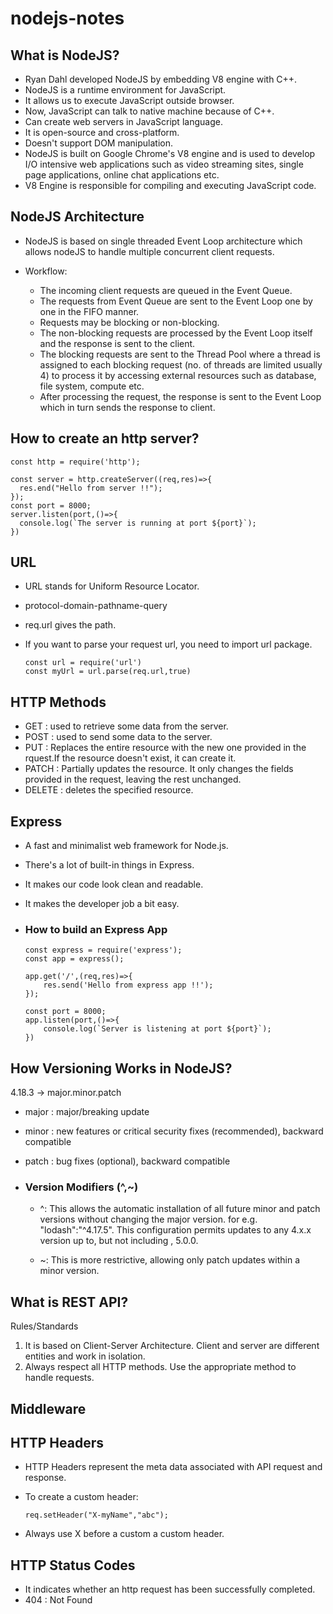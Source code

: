 # nodejs-notes

## What is NodeJS?
- Ryan Dahl developed NodeJS by embedding V8 engine with C++.
- NodeJS is a runtime environment for JavaScript.
- It allows us to execute JavaScript outside browser.
- Now, JavaScript can talk to native machine because of C++.
- Can create web servers in JavaScript language.
- It is open-source and cross-platform.
- Doesn't support DOM manipulation.
- NodeJS is built on Google Chrome's V8 engine and is used to develop I/O intensive web applications such as video streaming sites, single page applications, online chat applications etc.
- V8 Engine is responsible for compiling and executing JavaScript code.

## NodeJS Architecture
- NodeJS is based on single threaded Event Loop architecture which allows nodeJS to handle multiple concurrent client requests.

- Workflow:
  - The incoming client requests are queued in the Event Queue.
  - The requests from Event Queue are sent to the Event Loop one by one in the FIFO manner.
  - Requests may be blocking or non-blocking.
  - The non-blocking requests are processed by the Event Loop itself and the response is sent to the client.
  - The blocking requests are sent to the Thread Pool where a thread is assigned to each blocking request (no. of threads are limited usually 4) to process it by accessing external resources such as database, file system, compute etc.
  - After processing the request, the response is sent to the Event Loop which in turn sends the response to client.

## How to create an http server?

    const http = require('http');

    const server = http.createServer((req,res)=>{
      res.end("Hello from server !!");
    });
    const port = 8000;
    server.listen(port,()=>{
      console.log(`The server is running at port ${port}`);
    })

## URL
- URL stands for Uniform Resource Locator.
- protocol-domain-pathname-query
- req.url gives the path.
- If you want to parse your request url, you need to import url package.

      const url = require('url')
      const myUrl = url.parse(req.url,true)

## HTTP Methods
- GET : used to retrieve some data from the server.
- POST : used to send some data to the server.
- PUT : Replaces the entire resource with the new one provided in the rquest.If the resource doesn't exist, it can create it.
- PATCH : Partially updates the resource. It only changes the fields provided in the request, leaving the rest unchanged.
- DELETE : deletes the specified resource.

## Express
- A fast and minimalist web framework for Node.js.
- There's a lot of built-in things in Express.
- It makes our code look clean and readable.
- It makes the developer job a bit easy.

- ### How to build an Express App

      const express = require('express');
      const app = express();

      app.get('/',(req,res)=>{
          res.send('Hello from express app !!');
      });

      const port = 8000;
      app.listen(port,()=>{
          console.log(`Server is listening at port ${port}`);
      })

## How Versioning Works in NodeJS?

4.18.3 -> major.minor.patch

- major : major/breaking update
- minor : new features or critical security fixes (recommended), backward compatible
- patch : bug fixes (optional), backward compatible

- ### Version Modifiers (^,~)
  
  - ^: This allows the automatic installation of all future minor and patch versions without changing the major version. for e.g. "lodash":"^4.17.5". This configuration permits updates to any 4.x.x version up to, but not including , 5.0.0.
    
  - ~: This is more restrictive, allowing only patch updates within a minor version.
 
## What is REST API?

Rules/Standards

1. It is based on Client-Server Architecture. Client and server are different entities and work in isolation.
2. Always respect all HTTP methods. Use the appropriate method to handle requests.

## Middleware



## HTTP Headers
- HTTP Headers represent the meta data associated with API request and response.
- To create a custom header:

      req.setHeader("X-myName","abc");
  
- Always use X before a custom a custom header.

## HTTP Status Codes

- It indicates whether an http request has been successfully completed.
- 404 : Not Found






